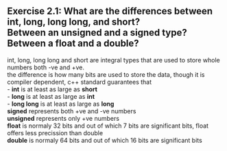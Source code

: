 Exercise 2.1: What are the differences between int, long, long long, and short?       
Between an unsigned and a signed type? Between a float and a double?       
---------------------------------------
int, long, long long and short are integral types that are used to store whole numbers both -ve and +ve.     
        the difference is how many bits are used to store the data, though it is compiler dependent, c++ standard guarantees that       
        - **int** is at least as large as **short**      
        - **long** is at least as large as **int**      
        - **long long** is at least as large as **long**     
        **signed** represents both +ve and -ve numbers     
        **unsigned** represents only +ve numbers             
        **float** is normaly 32 bits and out of which 7 bits are significant bits, float offers less precission than double                
        **double** is normaly 64 bits and out of which 16 bits are significant bits     

